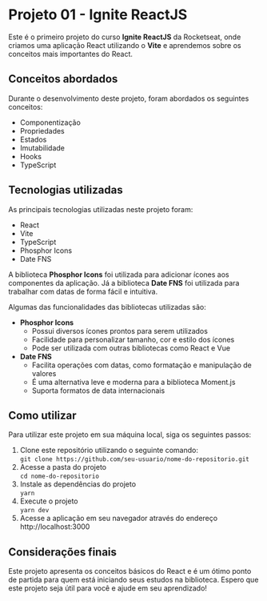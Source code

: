 <h1>Projeto 01 - Ignite ReactJS</h1>
<p>Este é o primeiro projeto do curso <strong>Ignite ReactJS</strong> da Rocketseat, onde criamos uma aplicação React utilizando o <strong>Vite</strong> e aprendemos sobre os conceitos mais importantes do React.</p>
<h2>Conceitos abordados</h2>
<p>Durante o desenvolvimento deste projeto, foram abordados os seguintes conceitos:</p>
<ul>
  <li>Componentização</li>
  <li>Propriedades</li>
  <li>Estados</li>
  <li>Imutabilidade</li>
  <li>Hooks</li>
  <li>TypeScript</li>
</ul>
<h2>Tecnologias utilizadas</h2>
<p>As principais tecnologias utilizadas neste projeto foram:</p>
<ul>
  <li>React</li>
  <li>Vite</li>
  <li>TypeScript</li>
  <li>Phosphor Icons</li>
  <li>Date FNS</li>
</ul>
<p>A biblioteca <strong>Phosphor Icons</strong> foi utilizada para adicionar ícones aos componentes da aplicação. Já a biblioteca <strong>Date FNS</strong> foi utilizada para trabalhar com datas de forma fácil e intuitiva.</p>
<p>Algumas das funcionalidades das bibliotecas utilizadas são:</p>
<ul>
  <li><strong>Phosphor Icons</strong>
    <ul>
      <li>Possui diversos ícones prontos para serem utilizados</li>
      <li>Facilidade para personalizar tamanho, cor e estilo dos ícones</li>
      <li>Pode ser utilizada com outras bibliotecas como React e Vue</li>
    </ul>
  </li>
  <li><strong>Date FNS</strong>
    <ul>
      <li>Facilita operações com datas, como formatação e manipulação de valores</li>
      <li>É uma alternativa leve e moderna para a biblioteca Moment.js</li>
      <li>Suporta formatos de data internacionais</li>
    </ul>
  </li>
</ul>
<h2>Como utilizar</h2>
<p>Para utilizar este projeto em sua máquina local, siga os seguintes passos:</p>
<ol>
  <li>Clone este repositório utilizando o seguinte comando:
    <br>
    <code>git clone https://github.com/seu-usuario/nome-do-repositorio.git</code>
  </li>
  <li>Acesse a pasta do projeto
    <br>
    <code>cd nome-do-repositorio</code>
  </li>
  <li>Instale as dependências do projeto
    <br>
    <code>yarn</code>
  </li>
  <li>Execute o projeto
    <br>
    <code>yarn dev</code>
  </li>
  <li>Acesse a aplicação em seu navegador através do endereço http://localhost:3000</li>
</ol>
<h2>Considerações finais</h2>
<p>Este projeto apresenta os conceitos básicos do React e é um ótimo ponto de partida para quem está iniciando seus estudos na biblioteca. Espero que este projeto seja útil para você e ajude em seu aprendizado!</p